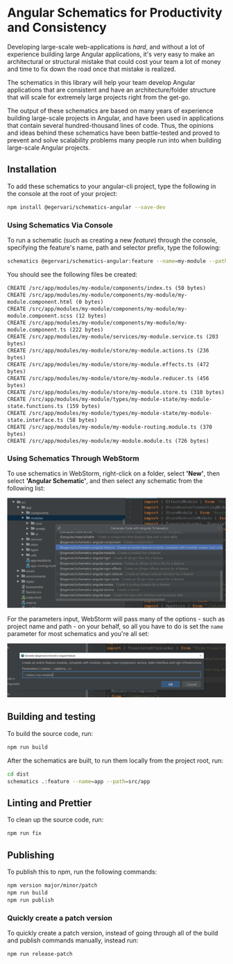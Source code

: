 # Angular Schematics for Productivity and Consistency

Developing large-scale web-applications is *hard*, and without a lot of
experience building large Angular applications, it's very easy to make
an architectural or structural mistake that could cost your team a lot
of money and time to fix down the road once that mistake is realized.

The schematics in this library will help your team develop Angular
applications that are consistent and have an architecture/folder
structure that will scale for extremely large projects right from the
get-go.

The output of these schematics are based on many years of experience
building large-scale projects in Angular, and have been used in
applications that contain several hundred-thousand lines of code. Thus,
the opinions and ideas behind these schematics have been battle-tested
and proved to prevent and solve scalability problems many people run
into when building large-scale Angular projects.

## Installation

To add these schematics to your angular-cli project, type the
following in the console at the root of your project:

```bash
npm install @egervari/schematics-angular --save-dev
```

### Using Schematics Via Console

To run a schematic (such as creating a new *feature*) through the
console, specifying the feature's name, path and selector prefix, type
the following:

```bash
schematics @egervari/schematics-angular:feature --name=my-module --path=src/app --prefix=rng
```

You should see the following files be created:

```
CREATE /src/app/modules/my-module/components/index.ts (50 bytes)
CREATE /src/app/modules/my-module/components/my-module/my-module.component.html (0 bytes)
CREATE /src/app/modules/my-module/components/my-module/my-module.component.scss (12 bytes)
CREATE /src/app/modules/my-module/components/my-module/my-module.component.ts (222 bytes)
CREATE /src/app/modules/my-module/services/my-module.service.ts (203 bytes)
CREATE /src/app/modules/my-module/store/my-module.actions.ts (236 bytes)
CREATE /src/app/modules/my-module/store/my-module.effects.ts (472 bytes)
CREATE /src/app/modules/my-module/store/my-module.reducer.ts (456 bytes)
CREATE /src/app/modules/my-module/store/my-module.store.ts (310 bytes)
CREATE /src/app/modules/my-module/types/my-module-state/my-module-state.functions.ts (159 bytes)
CREATE /src/app/modules/my-module/types/my-module-state/my-module-state.interface.ts (58 bytes)
CREATE /src/app/modules/my-module/my-module-routing.module.ts (370 bytes)
CREATE /src/app/modules/my-module/my-module.module.ts (726 bytes)
```

### Using Schematics Through WebStorm

To use schematics in WebStorm, right-click on a folder, select
**'New'**, then select **'Angular Schematic'**, and then select any
schematic from the following list:

![alt text](docs/webstorm-1.png "Angular Schematics Selection")

For the parameters input, WebStorm will pass many of the options - such
as project name and path - on your behalf, so all you have to do is set
the `name` parameter for most schematics and you're all set:

![alt text](docs/webstorm-2.png "Add name parameter")

## Building and testing

To build the source code, run:

```bash
npm run build
```

After the schematics are built, to run them locally from the project
root, run:

```bash
cd dist
schematics .:feature --name=app --path=src/app
```

## Linting and Prettier

To clean up the source code, run:

```bash
npm run fix
```

## Publishing

To publish this to npm, run the following commands:

```bash
npm version major/minor/patch
npm run build
npm run publish
```

### Quickly create a patch version

To quickly create a patch version, instead of going through all of the
build and publish commands manually, instead run:

```bash
npm run release-patch
```

